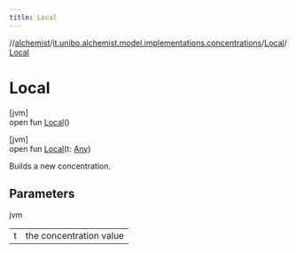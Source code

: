 ```yaml
---
title: Local
---
```

//[alchemist](../../../index.html)/[it.unibo.alchemist.model.implementations.concentrations](../index.html)/[Local](index.html)/[Local](-local.html)



# Local



[jvm]\
open fun [Local](-local.html)()





[jvm]\
open fun [Local](-local.html)(t: [Any](https://kotlinlang.org/api/latest/jvm/stdlib/kotlin/-any/index.html))



Builds a new concentration.



## Parameters


jvm

| | |
|---|---|
| t | the concentration value |




